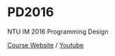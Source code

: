 # PD2016
NTU IM 2016 Programming Design

[Course Website](http://www.im.ntu.edu.tw/~lckung/courses/PD16/) /
[Youtube](https://www.youtube.com/playlist?list=PLMHSr8fseBzUvwjKtR6pX0Vv9Q9H-V3lY)
